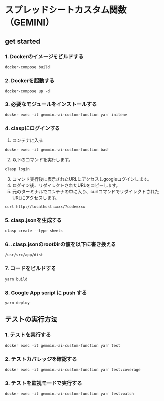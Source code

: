 # スプレッドシートカスタム関数（GEMINI）
## get started
### 1. Dockerのイメージをビルドする
```
docker-compose build
```
### 2. Dockerを起動する
```
docker-compose up -d
```
### 3. 必要なモジュールをインストールする
```
docker exec -it gemmini-ai-custom-function yarn initenv
```
### 4. claspにログインする
1. コンテナに入る
```
docker exec -it gemmini-ai-custom-function bash
```
2. 以下のコマンドを実行します。
```shell
clasp login
```
3. コマンド実行後に表示されたURLにアクセスしgoogleログインします。
4. ログイン後、リダイレクトされたURLをコピーします。
5. 元のターミナルでコンテナの中に入り、curlコマンドでリダイレクトされたURLにアクセスします。
```shell
curl http://localhost:xxxx/?code=xxx
```
### 5. clasp.jsonを生成する
```shell
clasp create --type sheets
```
### 6. .clasp.jsonのrootDirの値を以下に書き換える
```
/usr/src/app/dist
```
### 7. コードをビルドする
```shell
yarn build
```
### 8. Google App script に push する
```
yarn deploy
```

## テストの実行方法

### 1. テストを実行する
```shell
docker exec -it gemmini-ai-custom-function yarn test
```

### 2. テストカバレッジを確認する
```shell
docker exec -it gemmini-ai-custom-function yarn test:coverage
```

### 3. テストを監視モードで実行する
```shell
docker exec -it gemmini-ai-custom-function yarn test:watch
```
